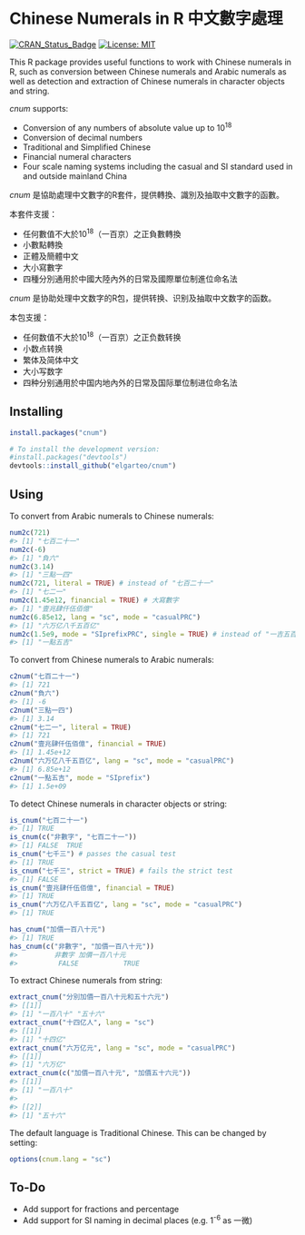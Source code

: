
<!-- README.md is generated from README.Rmd. Please edit that file -->

# Chinese Numerals in **R** 中文數字處理

<!-- badges: start -->

[![CRAN\_Status\_Badge](https://www.r-pkg.org/badges/version/cnum)](https://cran.r-project.org/package=cnum)
[![License:
MIT](https://img.shields.io/badge/License-MIT-blue.svg)](https://opensource.org/licenses/MIT)
<!-- badges: end -->

This R package provides useful functions to work with Chinese numerals
in R, such as conversion between Chinese numerals and Arabic numerals as
well as detection and extraction of Chinese numerals in character
objects and string.

*cnum* supports:

  - Conversion of any numbers of absolute value up to 10<sup>18</sup>
  - Conversion of decimal numbers
  - Traditional and Simplified Chinese
  - Financial numeral characters
  - Four scale naming systems including the casual and SI standard used
    in and outside mainland China

*cnum* 是協助處理中文數字的R套件，提供轉換、識別及抽取中文數字的函數。

本套件支援：

  - 任何數值不大於10<sup>18</sup>（一百京）之正負數轉換
  - 小數點轉換
  - 正體及簡體中文
  - 大小寫數字
  - 四種分別通用於中國大陸內外的日常及國際單位制進位命名法

*cnum* 是协助处理中文数字的R包，提供转换、识别及抽取中文数字的函数。

本包支援：

  - 任何数值不大於10<sup>18</sup>（一百京）之正负数转换
  - 小数点转换
  - 繁体及简体中文
  - 大小写数字
  - 四种分别通用於中国内地內外的日常及国际單位制进位命名法

## Installing

``` r
install.packages("cnum")

# To install the development version:
#install.packages("devtools")
devtools::install_github("elgarteo/cnum")
```

## Using

To convert from Arabic numerals to Chinese numerals:

``` r
num2c(721)
#> [1] "七百二十一"
num2c(-6)
#> [1] "負六"
num2c(3.14)
#> [1] "三點一四"
num2c(721, literal = TRUE) # instead of "七百二十一"
#> [1] "七二一"
num2c(1.45e12, financial = TRUE) # 大寫數字
#> [1] "壹兆肆仟伍佰億"
num2c(6.85e12, lang = "sc", mode = "casualPRC")
#> [1] "六万亿八千五百亿"
num2c(1.5e9, mode = "SIprefixPRC", single = TRUE) # instead of "一吉五百兆"
#> [1] "一點五吉"
```

To convert from Chinese numerals to Arabic numerals:

``` r
c2num("七百二十一")
#> [1] 721
c2num("負六")
#> [1] -6
c2num("三點一四")
#> [1] 3.14
c2num("七二一", literal = TRUE)
#> [1] 721
c2num("壹兆肆仟伍佰億", financial = TRUE)
#> [1] 1.45e+12
c2num("六万亿八千五百亿", lang = "sc", mode = "casualPRC")
#> [1] 6.85e+12
c2num("一點五吉", mode = "SIprefix")
#> [1] 1.5e+09
```

To detect Chinese numerals in character objects or string:

``` r
is_cnum("七百二十一")
#> [1] TRUE
is_cnum(c("非數字", "七百二十一"))
#> [1] FALSE  TRUE
is_cnum("七千三") # passes the casual test
#> [1] TRUE
is_cnum("七千三", strict = TRUE) # fails the strict test
#> [1] FALSE
is_cnum("壹兆肆仟伍佰億", financial = TRUE)
#> [1] TRUE
is_cnum("六万亿八千五百亿", lang = "sc", mode = "casualPRC")
#> [1] TRUE

has_cnum("加價一百八十元")
#> [1] TRUE
has_cnum(c("非數字", "加價一百八十元"))
#>         非數字 加價一百八十元 
#>          FALSE           TRUE
```

To extract Chinese numerals from string:

``` r
extract_cnum("分別加價一百八十元和五十六元")
#> [[1]]
#> [1] "一百八十" "五十六"
extract_cnum("十四亿人", lang = "sc")
#> [[1]]
#> [1] "十四亿"
extract_cnum("六万亿元", lang = "sc", mode = "casualPRC")
#> [[1]]
#> [1] "六万亿"
extract_cnum(c("加價一百八十元", "加價五十六元"))
#> [[1]]
#> [1] "一百八十"
#> 
#> [[2]]
#> [1] "五十六"
```

The default language is Traditional Chinese. This can be changed by
setting:

``` r
options(cnum.lang = "sc")
```

## To-Do

  - Add support for fractions and percentage
  - Add support for SI naming in decimal places (e.g. 1<sup>-6</sup> as
    一微)
